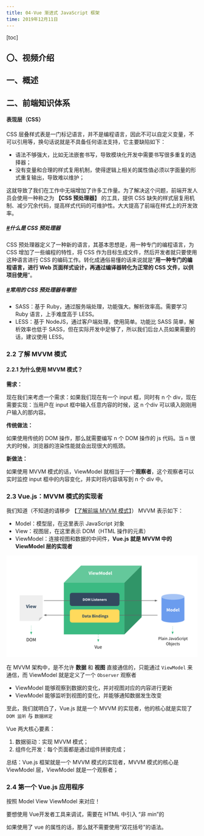 ```yaml
---
title: 04-Vue 渐进式 JavaScript 框架
time: 2019年12月11日
---
```


[toc]



## 〇、视频介绍



## 一、概述



## 二、前端知识体系



#### 表现层（CSS）

CSS 层叠样式表是一门标记语言，并不是编程语言，因此不可以自定义变量，不可以引用等，换句话说就是不具备任何语法支持，它主要缺陷如下：

- 语法不够强大，比如无法嵌套书写，导致模块化开发中需要书写很多重复的选择器；
- 没有变量和合理的样式复用机制，使得逻辑上相关的属性值必须以字面量的形式重复输出，导致难以维护；

这就导致了我们在工作中无端增加了许多工作量。为了解决这个问题，前端开发人员会使用一种称之为 **【CSS 预处理器】** 的工具，提供 CSS 缺失的样式层复用机制、减少冗余代码，提高样式代码的可维护性。大大提高了前端在样式上的开发效率。

##### [#](https://funtl.com/zh/vue-prepare/#什么是-css-预处理器)什么是 CSS 预处理器

CSS 预处理器定义了一种新的语言，其基本思想是，用一种专门的编程语言，为 CSS 增加了一些编程的特性，将 CSS 作为目标生成文件，然后开发者就只要使用这种语言进行 CSS 的编码工作。转化成通俗易懂的话来说就是“**用一种专门的编程语言，进行 Web 页面样式设计，再通过编译器转化为正常的 CSS 文件，以供项目使用**”。

##### [#](https://funtl.com/zh/vue-prepare/#常用的-css-预处理器有哪些)常用的 CSS 预处理器有哪些

- SASS：基于 Ruby，通过服务端处理，功能强大。解析效率高。需要学习 Ruby 语言，上手难度高于 LESS。
- LESS：基于 NodeJS，通过客户端处理，使用简单。功能比 SASS 简单，解析效率也低于 SASS，但在实际开发中足够了，所以我们后台人员如果需要的话，建议使用 LESS。



### 2.2 了解 MVVM 模式

#### 2.2.1 为什么使用 MVVM 模式？

**需求：**

现在我们来考虑一个需求：如果我们现在有一个 input 框，同时有 n 个 div，现在需要实现：当用户在 input 框中输入任意内容的时候，这 n 个div 可以填入刚刚用户输入的那内容。

**传统做法：**

如果使用传统的 DOM 操作，那么就需要编写 n 个 DOM 操作的 js 代码。当 n 很大的时候，浏览器的渲染性能就会出现很大的瓶颈。

**新做法：**

如果使用 MVVM 模式的话，ViewModel 就相当于一个**观察者**，这个观察者可以实时监控 input 框中的内容变化，并实时将内容填写到 n 个 div 中。



### 2.3 Vue.js：MVVM 模式的实现者

我们知道（不知道的请移步 【[了解前端 MVVM 模式](https://funtl.com/zh/vue-prepare/了解前端-MVVM-模式.html#了解前端-mvvm-模式)】） MVVM 表示如下：

- Model：模型层，在这里表示 JavaScript 对象
- View：视图层，在这里表示 DOM（HTML 操作的元素）
- ViewModel：连接视图和数据的中间件，**Vue.js 就是 MVVM 中的 ViewModel 层的实现者**

![img](assets/Lusifer201812170001.png)

在 MVVM 架构中，是不允许 **数据** 和 **视图** 直接通信的，只能通过 `ViewModel` 来通信，而 ViewModel 就是定义了一个 `Observer` 观察者

- ViewModel 能够观察到数据的变化，并对视图对应的内容进行更新
- ViewModel 能够监听到视图的变化，并能够通知数据发生改变

至此，我们就明白了，Vue.js 就是一个 MVVM 的实现者，他的核心就是实现了 `DOM 监听` 与 `数据绑定`



Vue 两大核心要素：

1. 数据驱动：实现 MVVM 模式；
2. 组件化开发：每个页面都是通过组件拼接完成；



总结：Vue.js 框架就是一个 MVVM 模式的实现者，MVVM 模式的核心是 ViewModel 层，ViewModel 就是一个观察者；







### 2.4 第一个 Vue.js 应用程序

按照 Model View ViewModel 来对应！



要想使用 Vue开发者工具来调试，需要在 HTML 中引入 “非 min”的



如果使用了 vue 的属性的话，那么就不需要使用“双花括号”的语法。





















